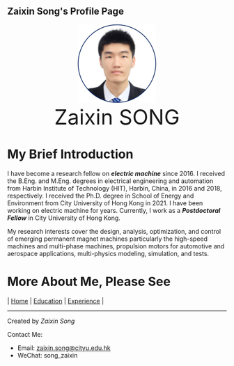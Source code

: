 ## Zaixin Song's Profile Page

<div align=center><img src="https://github.com/songzaixin/cv/raw/zxs-patch-cv/image/icon1.jpg" alt="image-icon1" style="zoom:25%;" /></div>

<center><font size=12> Zaixin SONG </font></center>

# My Brief Introduction

I have become a research fellow on ***electric machine*** since 2016. I received the B.Eng. and M.Eng. degrees in electrical engineering and automation from Harbin Institute of Technology (HIT), Harbin, China, in 2016 and 2018, respectively. I received the Ph.D. degree in School of Energy and Environment from City University of Hong Kong in 2021. I have been working on electric machine for years. Currently, I work as a ***Postdoctoral Fellow*** in City University of Hong Kong. 

My research interests cover the design, analysis, optimization, and control of emerging permanent magnet machines particularly the high-speed machines and multi-phase machines, propulsion motors for automotive and aerospace applications, multi-physics modeling, simulation, and tests.

# More About Me, Please See
| [Home](https://songzaixin.github.io/cv/)  | [Education](https://songzaixin.github.io/cv-education/) | [Experience]() |

---

Created by *Zaixin Song*

Contact Me: 
* Email: zaixin.song@cityu.edu.hk
* WeChat: song_zaixin

